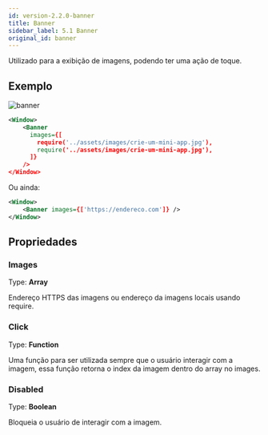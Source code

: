 ```yaml
---
id: version-2.2.0-banner
title: Banner
sidebar_label: 5.1 Banner
original_id: banner
---
```


Utilizado para a exibição de imagens, podendo ter uma ação de toque.

## Exemplo

![banner](assets/images_components/v2.0.0/banner.jpg)



```xml
<Window>
    <Banner
      images={[
        require('../assets/images/crie-um-mini-app.jpg'),
        require('../assets/images/crie-um-mini-app.jpg'),
      ]}
    />
</Window>
```

Ou ainda:

```xml
<Window>
    <Banner images={['https://endereco.com']} />
</Window>
```

## Propriedades

### Images
Type: **Array**

Endereço HTTPS das imagens ou endereço da imagens locais usando require.

### Click
Type: **Function**

Uma função para ser utilizada sempre que o usuário interagir com a imagem, essa função retorna o index da imagem dentro do array no images.

### Disabled
Type: **Boolean**

Bloqueia o usuário de interagir com a imagem.